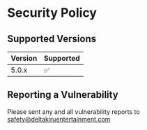 # Security Policy

## Supported Versions

| Version | Supported          |
| ------- | ------------------ |
| 5.0.x   | :white_check_mark: |

## Reporting a Vulnerability

Please sent any and all vulnerability reports to safety@deltakiruentertainment.com
